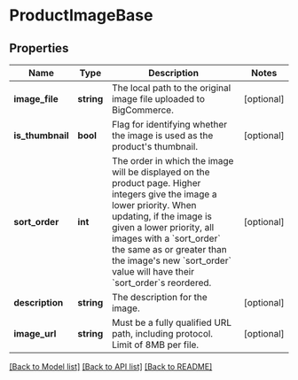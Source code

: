 # ProductImageBase

## Properties
Name | Type | Description | Notes
------------ | ------------- | ------------- | -------------
**image_file** | **string** | The local path to the original image file uploaded to BigCommerce. | [optional] 
**is_thumbnail** | **bool** | Flag for identifying whether the image is used as the product&#39;s thumbnail. | [optional] 
**sort_order** | **int** | The order in which the image will be displayed on the product page. Higher integers give the image a lower priority. When updating, if the image is given a lower priority, all images with a &#x60;sort_order&#x60; the same as or greater than the image&#39;s new &#x60;sort_order&#x60; value will have their &#x60;sort_order&#x60;s reordered. | [optional] 
**description** | **string** | The description for the image. | [optional] 
**image_url** | **string** | Must be a fully qualified URL path, including protocol. Limit of 8MB per file. | [optional] 

[[Back to Model list]](../README.md#documentation-for-models) [[Back to API list]](../README.md#documentation-for-api-endpoints) [[Back to README]](../README.md)


